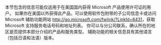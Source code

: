 <Token xmlns:xlink="http://www.w3.org/1999/xlink">本节包含的信息可能仅适用于在美国国内获得 Microsoft 产品使用许可证的用户。 如果你在美国以外获得此产品，可以使用软件包附带的子公司信息卡或访问 <externalLink xmlns="http://ddue.schemas.microsoft.com/authoring/2003/5"><linkText>Microsoft 辅助功能网站 </linkText><linkUri>http://go.microsoft.com/fwlink/?LinkId=8431</linkUri></externalLink>，获取 Microsoft 支持服务电话号码和地址列表。 你可以与分公司联系，确认所在的地区是否提供本部分介绍的产品和服务类型。 辅助功能的相关信息具有其他语言（包括日语和法语）版本。</Token>

<!--HONumber=Jun16_HO4-->


